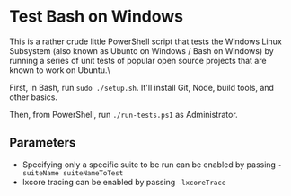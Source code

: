 # Test Bash on Windows

This is a rather crude little PowerShell script that tests the Windows Linux Subsystem
(also known as Ubunto on Windows / Bash on Windows) by running a series of unit tests
of popular open source projects that are known to work on Ubuntu.\

First, in Bash, run `sudo ./setup.sh`. It'll install Git, Node, build tools, and other basics.

Then, from PowerShell, run `./run-tests.ps1` as Administrator. 

## Parameters

* Specifying only a specific suite to be run can be enabled by passing `-suiteName suiteNameToTest`
* lxcore tracing can be enabled by passing `-lxcoreTrace`